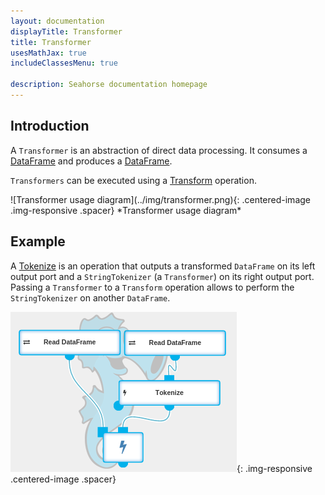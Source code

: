 ```yaml
---
layout: documentation
displayTitle: Transformer
title: Transformer
usesMathJax: true
includeClassesMenu: true

description: Seahorse documentation homepage
---
```

## Introduction

A `Transformer` is an abstraction of direct data processing. It consumes a [DataFrame](../classes/dataframe.html) and produces a [DataFrame](../classes/dataframe.html).

`Transformers` can be executed using a [Transform](../operations/transform.html) operation.

<div class="centered-container" markdown="1">
  ![Transformer usage diagram](../img/transformer.png){: .centered-image .img-responsive .spacer}
  *Transformer usage diagram*
</div>

## Example

A [Tokenize](../operations/tokenize.html) is an operation that outputs a transformed `DataFrame` on its left output port
and a `StringTokenizer` (a `Transformer`) on its right output port. Passing a `Transformer`
to a `Transform` operation allows to perform the `StringTokenizer` on another `DataFrame`.

![transformer example](../img/transformer_example.png){: .img-responsive .centered-image .spacer}
